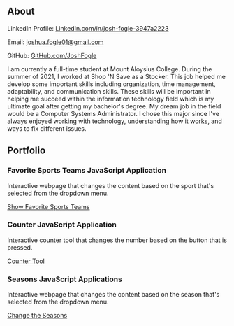 <h2>About</h2>

<p style="display:inline">LinkedIn Profile: </p>
<a href="https://www.linkedin.com/in/josh-fogle-3947a2223/" target="_blank">LinkedIn.com/in/josh-fogle-3947a2223</a>

Email:
joshua.fogle01@gmail.com

<p style="display:inline"> GitHub: </p>
<a href="https://github.com/JoshFogle" target="_blank">GitHub.com/JoshFogle</a>


<p>I am currently a full-time student at Mount Aloysius College. During the summer of 2021, I worked at Shop 'N Save as a Stocker. This job helped me develop some important skills including organization, time management, adaptability, and communication skills. These skills will be important in helping me succeed within the information technology field which is my ultimate goal after getting my bachelor's degree. My dream job in the field would be a Computer Systems Administrator. I chose this major since I've always enjoyed working with technology, understanding how it works, and ways to fix different issues.</p>


<h2>Portfolio</h2>

<div class="portfolio-card">
  <h3>Favorite Sports Teams JavaScript Application</h3>
  <p>Interactive webpage that changes the content based on the sport that's selected from the dropdown menu.</p>
  <a href="/FavoriteSportsTeams" target="_blank"> Show Favorite Sports Teams</a>

</div>

<div class="portfolio-card">
  <h3>Counter JavaScript Application</h3>
  <p>Interactive counter tool that changes the number based on the button that is pressed.</p>
  <a href="/Counter" target="_blank"> Counter Tool</a>

</div>

<div class="portfolio-card">
  <h3>Seasons JavaScript Applications</h3>
  <p>Interactive webpage that changes the content based on the season that's selected from the dropdown menu.</p>
  <a href="/Seasons" target="_blank"> Change the Seasons</a>

</div>
